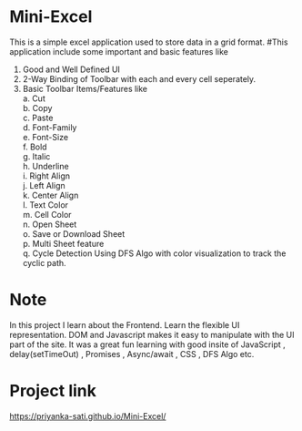 # Mini-Excel
This is a simple excel application used to store data in a grid format.
#This application include some important and basic features like
1. Good and Well Defined UI
2. 2-Way Binding of Toolbar with each and every cell seperately.
3. Basic Toolbar Items/Features like    
a. Cut    
b. Copy   
c. Paste    
d. Font-Family    
e. Font-Size    
f. Bold   
g. Italic   
h. Underline    
i. Right Align    
j. Left Align   
k. Center Align   
l. Text Color   
m. Cell Color   
n. Open Sheet   
o. Save or Download Sheet   
p. Multi Sheet feature    
q. Cycle Detection Using DFS Algo with color visualization to track the cyclic path.    

# Note
In this project I learn about the Frontend. Learn the flexible UI representation. 
DOM and Javascript makes it easy to manipulate with the UI part of the site. It was a great fun learning with good insite of JavaScript , delay(setTimeOut) , Promises , Async/await , CSS , DFS Algo etc.


# Project link
https://priyanka-sati.github.io/Mini-Excel/
